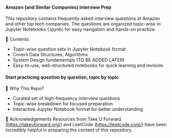 #### Amazon (and Similar Companies) Interview Prep

This repository contains frequently asked interview questions at Amazon and other top tech companies.
The questions are organized topic-wise in Jupyter Notebooks (.ipynb) for easy navigation and hands-on practice.

📂 Contents

- Topic-wise question sets in Jupyter Notebook format
- Covers Data Structures, Algorithms
- System Design fundamentals (TO BE ADDED LATER)
- Easy-to-use, well-structured notebooks for quick learning and revision.

#### Start practicing question by question, topic by topic

🎯 Why This Repo?

- Curated set of high-frequency interview questions
- Topic-wise breakdown for focused preparation
- Interactive Jupyter Notebook format for better understanding

🙌 Acknowledgements
Resources from Take U Forward (https://takeuforward.org/) and LeetCode (https://leetcode.com/) have been incredibly helpful in preparing the content of this repository.

